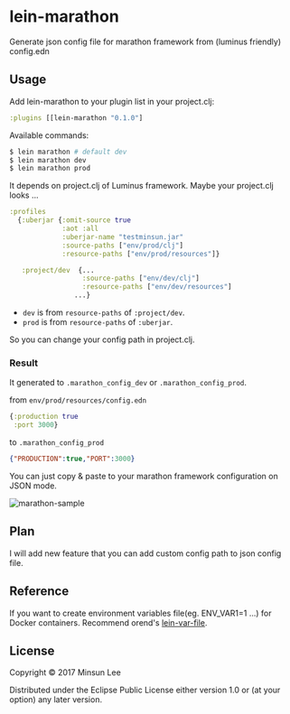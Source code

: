 # lein-marathon

Generate json config file for marathon framework from (luminus friendly) config.edn


## Usage

Add lein-marathon to your plugin list in your project.clj:

```clojure
:plugins [[lein-marathon "0.1.0"]
```

Available commands:

```sh
$ lein marathon # default dev
$ lein marathon dev
$ lein marathon prod
```

It depends on project.clj of Luminus framework.
Maybe your project.clj looks ...

```clojure
:profiles
  {:uberjar {:omit-source true
             :aot :all
             :uberjar-name "testminsun.jar"
             :source-paths ["env/prod/clj"]
             :resource-paths ["env/prod/resources"]}

   :project/dev  {...
                  :source-paths ["env/dev/clj"]
                  :resource-paths ["env/dev/resources"]
                ...}

```

- `dev` is from `resource-paths` of `:project/dev`.
- `prod` is from `resource-paths` of `:uberjar`.

So you can change your config path in project.clj.


### Result

It generated to `.marathon_config_dev` or `.marathon_config_prod`.

from `env/prod/resources/config.edn`

```clojure
{:production true
 :port 3000}
```

to `.marathon_config_prod`

```json
{"PRODUCTION":true,"PORT":3000}
```

You can just copy & paste to your marathon framework configuration on JSON mode.

![marathon-sample](https://cloud.githubusercontent.com/assets/562341/24896456/fda71474-1ecf-11e7-9fb9-eea239889e67.png "marathon sample")


## Plan

I will add new feature that you can add custom config path to json config file.

## Reference

If you want to create environment variables file(eg. ENV_VAR1=1 ...) for Docker containers. Recommend orend's [lein-var-file].

## License

Copyright © 2017 Minsun Lee

Distributed under the Eclipse Public License either version 1.0 or (at
your option) any later version.

[lein-var-file]: https://github.com/orend/lein-var-file

